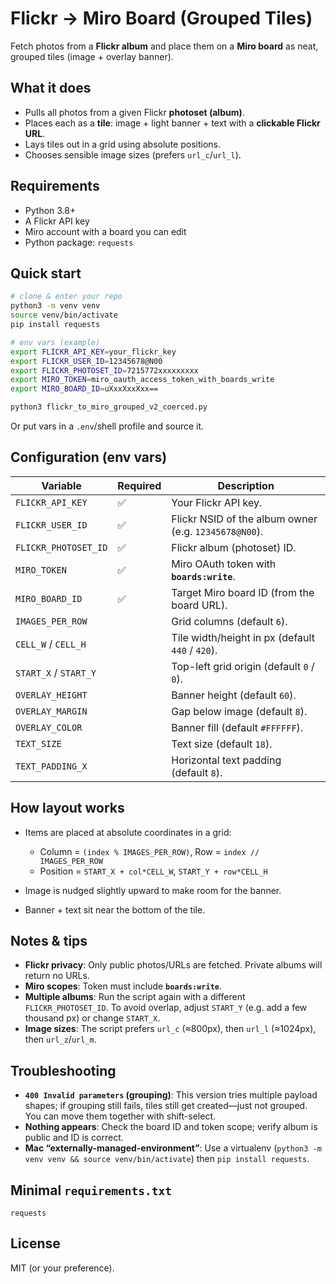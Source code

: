 # Flickr → Miro Board (Grouped Tiles)

Fetch photos from a **Flickr album** and place them on a **Miro board** as neat, grouped tiles (image + overlay banner).

## What it does

* Pulls all photos from a given Flickr **photoset (album)**.
* Places each as a **tile**: image + light banner + text with a **clickable Flickr URL**.
* Lays tiles out in a grid using absolute positions.
* Chooses sensible image sizes (prefers `url_c`/`url_l`).

## Requirements

* Python 3.8+
* A Flickr API key
* Miro account with a board you can edit
* Python package: `requests`

## Quick start

```bash
# clone & enter your repo
python3 -m venv venv
source venv/bin/activate
pip install requests

# env vars (example)
export FLICKR_API_KEY=your_flickr_key
export FLICKR_USER_ID=12345678@N00
export FLICKR_PHOTOSET_ID=7215772xxxxxxxxx
export MIRO_TOKEN=miro_oauth_access_token_with_boards_write
export MIRO_BOARD_ID=uXxxXxxXxx==

python3 flickr_to_miro_grouped_v2_coerced.py
```

Or put vars in a `.env`/shell profile and source it.

## Configuration (env vars)

| Variable              | Required | Description                                           |
| --------------------- | -------- | ----------------------------------------------------- |
| `FLICKR_API_KEY`      | ✅        | Your Flickr API key.                                  |
| `FLICKR_USER_ID`      | ✅        | Flickr NSID of the album owner (e.g. `12345678@N00`). |
| `FLICKR_PHOTOSET_ID`  | ✅        | Flickr album (photoset) ID.                           |
| `MIRO_TOKEN`          | ✅        | Miro OAuth token with **`boards:write`**.             |
| `MIRO_BOARD_ID`       | ✅        | Target Miro board ID (from the board URL).            |
| `IMAGES_PER_ROW`      |          | Grid columns (default `6`).                           |
| `CELL_W` / `CELL_H`   |          | Tile width/height in px (default `440` / `420`).      |
| `START_X` / `START_Y` |          | Top-left grid origin (default `0` / `0`).             |
| `OVERLAY_HEIGHT`      |          | Banner height (default `60`).                         |
| `OVERLAY_MARGIN`      |          | Gap below image (default `8`).                        |
| `OVERLAY_COLOR`       |          | Banner fill (default `#FFFFFF`).                      |
| `TEXT_SIZE`           |          | Text size (default `18`).                             |
| `TEXT_PADDING_X`      |          | Horizontal text padding (default `8`).                |

## How layout works

* Items are placed at absolute coordinates in a grid:

  * Column = `(index % IMAGES_PER_ROW)`, Row = `index // IMAGES_PER_ROW`
  * Position = `START_X + col*CELL_W`, `START_Y + row*CELL_H`
* Image is nudged slightly upward to make room for the banner.
* Banner + text sit near the bottom of the tile.

## Notes & tips

* **Flickr privacy**: Only public photos/URLs are fetched. Private albums will return no URLs.
* **Miro scopes**: Token must include **`boards:write`**.
* **Multiple albums**: Run the script again with a different `FLICKR_PHOTOSET_ID`. To avoid overlap, adjust `START_Y` (e.g. add a few thousand px) or change `START_X`.
* **Image sizes**: The script prefers `url_c` (≈800px), then `url_l` (≈1024px), then `url_z`/`url_m`.

## Troubleshooting

* **`400 Invalid parameters` (grouping)**: This version tries multiple payload shapes; if grouping still fails, tiles still get created—just not grouped. You can move them together with shift-select.
* **Nothing appears**: Check the board ID and token scope; verify album is public and ID is correct.
* **Mac “externally-managed-environment”**: Use a virtualenv (`python3 -m venv venv && source venv/bin/activate`) then `pip install requests`.

## Minimal `requirements.txt`

```
requests
```

## License

MIT (or your preference).
